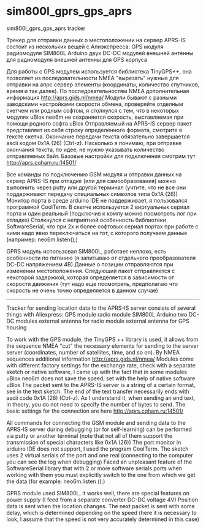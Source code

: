 # sim800l_gprs_gps_aprs
sim800l_gprs_gps_aprs tracker

Трекер для отправки данных о местоположении на сервер APRS-IS 
состоит из нескольких вещей с Алиэкспресса: 
GPS модуля
радиомодуля SIM800L 
Arduino
двух DC-DC модулей
внешней антенны для радиомодуля
внешней антенны для GPS
корпуса

Для работы с GPS модулем используется библиотека TinyGPS++, она позволяет
из последовательности NMEA "вырезать" нужные для отправки на апрс сервер элементы (координаты,
количество спутников, время и так далее).
По последовательностям NMEA дополнительная информация  http://aprs.gids.nl/nmea/
Модули бывают с разными заводскими настройками скорости обмена, проверяйте отделным скетчем или родным
софтом, я столнулся с тем, что в некоторых модулях uBlox neo6m не сохраняется скорость, выставляемая при помощи родного софта
uBlox
Отправляемый на APRS-IS сервер пакет представляет из себя строку определенного формата, смотрите в тексте
скетча. Окончание передачи текста обязательно завершается ascii  кодом 0x1A (26) (Ctrl-z). Насколько я понимаю, при отправке окончания
текста, по идее, не нужно указывать количество отправляемых байт.
Базовые настройки для подключения смотрим тут http://aprs.cqham.ru:14501/

Все команды по подключению GSM модуля и отправки данных на сервер APRS-IS при отладке (или для самообразования)  можно выполнить
через putty или другой терминал (учтите, что не все они поддерживают передачу специальных символов типа 0x1A (26))
Монитор порта в среде arduino IDE не поддерживает, я пользовался программой CoolTerm.
В скетче используется 2 виртуальных сериал порта и один реальный (подключив к компу можно посмотреть лог при отладке)
Столкнулся с неприятной особенность библиотеки SoftwareSerial, что при 2х и более софтовых сериал портах
при работе с ними надо явно переключаться на тот, с которого получаем данные (например: neo6m.listen();)

GPRS модуль использовал SIM800L, работает неплохо, есть особенности по питанию (я запитываю от отдельного
преобразователя DC-DC напряжением 4В)
Данные о позиции отправляются при изменении местоположения. Следующий пакет отправляется с некоторой задержкой, которая определяется в зависимости от скорости движения (тут надо еще посмотреть, предполагаю что скорость не очень точно определяется в данном случае)

---------------------------
Tracker for sending location data to the APRS-IS server
consists of several things with Aliexpress:
GPS module
radio module SIM800L
Arduino
two DC-DC modules
external antenna for radio module
external antenna for GPS
housing

To work with the GPS module, the TinyGPS ++ library is used, it allows
from the sequence NMEA "cut" the necessary elements for sending to the server server (coordinates,
number of satellites, time, and so on).
By NMEA sequences additional information http://aprs.gids.nl/nmea/
Modules come with different factory settings for the exchange rate, check with a separate sketch or native
software, I came up with the fact that in some modules uBlox neo6m does not save the speed, set with the help of native software
uBlox
The packet sent to the APRS-IS server is a string of a certain format, see in the text
sketch. The end of the text transfer necessarily ends with ascii code 0x1A (26) (Ctrl-z). As I understand it, when sending an end
text, in theory, you do not need to specify the number of bytes to send.
The basic settings for the connection are here http://aprs.cqham.ru:14501/

All commands for connecting the GSM module and sending data to the APRS-IS server during debugging (or for self-learning) can be performed
via putty or another terminal (note that not all of them support the transmission of special characters like 0x1A (26))
The port monitor in arduino IDE does not support, I used the program CoolTerm.
The sketch uses 2 virtual serials of the port and one real (connecting to the computer you can see the log when debugging)
Faced an unpleasant feature of the SoftwareSerial library that with 2 or more software serials ports
when working with them you must explicitly switch to the one from which we get the data (for example: neo6m.listen ();)

GPRS module used SIM800L, it works well, there are special features on power supply (I feed from a separate
converter DC-DC voltage 4V)
Position data is sent when the location changes. The next packet is sent with some delay, which is determined depending on the speed (here it is necessary to look, I assume that the speed is not very accurately determined in this case)

